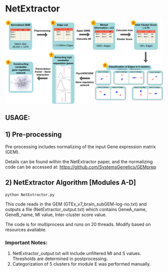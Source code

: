 # NetExtractor

![GitHub Logo](workflow1.png)

## USAGE:

## 1) Pre-processing

Pre-processing includes normalizing of the input Gene expression matrix (GEM). 

Details can be found within the NetExtractor paper, and the normalizing code can be accessed at: https://github.com/SystemsGenetics/GEMprep


## 2) NetExtractor Algorithm [Modules A-D]
```
python NetExtractor.py
```

This code reads in the GEM (GTEx_v7_brain_subGEM-log-no.txt) and outputs a file (NetExtractor_output.txt) which contains GeneA_name, GeneB_name, MI value, Inter-cluster score value.

The code is for multiprocess and runs on 20 threads. Modify based on resources available.

### Important Notes:

1) NetExtractor_output.txt will include unfiltered MI and S values. Thresholds are determined in postprocessing.
2) Categorization of 5 clusters for module E was performed manually.
